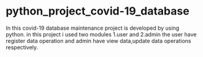 # python_project_covid-19_database
In this covid-19 database maintenance  project is developed by using python. 
in this project i used two modules 
1.user and 2.admin 
the user have register data operation and
admin have view data,update data operations respectively.
